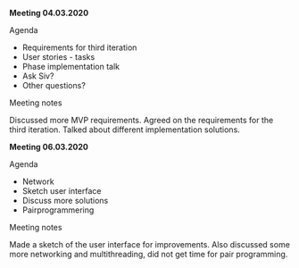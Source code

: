 **Meeting 04.03.2020**

Agenda
- Requirements for third iteration 
- User stories - tasks 
- Phase implementation talk
- Ask Siv? 
- Other questions? 

Meeting notes 

Discussed more MVP requirements. Agreed on the requirements for the third iteration. Talked about different implementation solutions. 

**Meeting 06.03.2020**

Agenda
- Network
- Sketch user interface
- Discuss more solutions 
- Pairprogrammering

Meeting notes 

Made a sketch of the user interface for improvements. Also discussed some more networking and multithreading, did not get time for pair programming.

